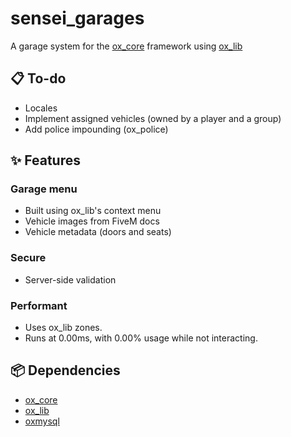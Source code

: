 # sensei_garages

A garage system for the [ox_core](https://github.com/overextended/ox_core) framework using [ox_lib](https://github.com/overextended/ox_lib)

## 📋 To-do

- Locales
- Implement assigned vehicles (owned by a player and a group)
- Add police impounding (ox_police)

## ✨ Features

### Garage menu

- Built using ox_lib's context menu
- Vehicle images from FiveM docs
- Vehicle metadata (doors and seats)

### Secure

- Server-side validation

### Performant

- Uses ox_lib zones.
- Runs at 0.00ms, with 0.00% usage while not interacting.

## 📦 Dependencies

- [ox_core](https://github.com/overextended/ox_core)
- [ox_lib](https://github.com/overextended/ox_lib)
- [oxmysql](https://github.com/overextended/oxmysql)

